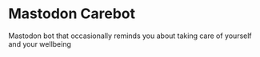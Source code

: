 # Mastodon Carebot
Mastodon bot that occasionally reminds you about taking care of yourself and your wellbeing
